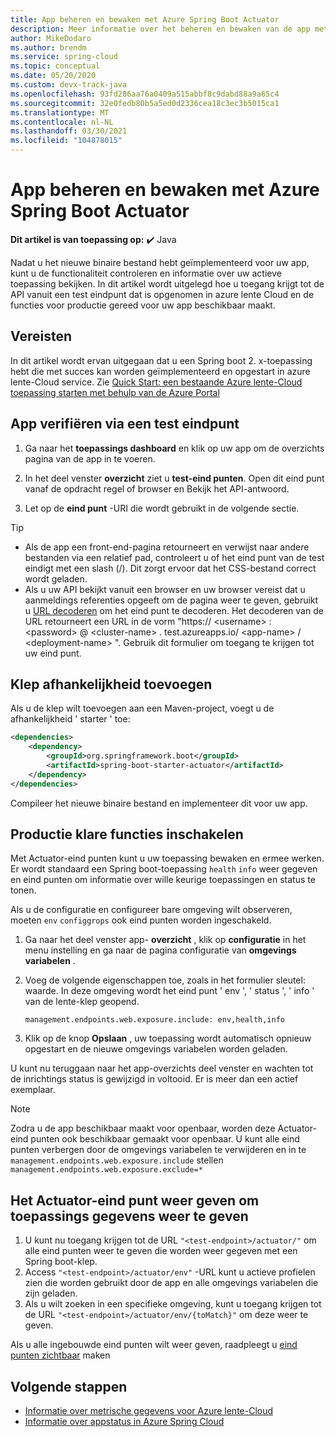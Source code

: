 ```yaml
---
title: App beheren en bewaken met Azure Spring Boot Actuator
description: Meer informatie over het beheren en bewaken van de app met een Spring boot-klep.
author: MikeDodaro
ms.author: brendm
ms.service: spring-cloud
ms.topic: conceptual
ms.date: 05/20/2020
ms.custom: devx-track-java
ms.openlocfilehash: 93fd286aa76a0409a515abbf8c9dabd88a9a65c4
ms.sourcegitcommit: 32e0fedb80b5a5ed0d2336cea18c3ec3b5015ca1
ms.translationtype: MT
ms.contentlocale: nl-NL
ms.lasthandoff: 03/30/2021
ms.locfileid: "104878015"
---
```

# <a name="manage-and-monitor-app-with-azure-spring-boot-actuator"></a>App beheren en bewaken met Azure Spring Boot Actuator

**Dit artikel is van toepassing op:** ✔️ Java

Nadat u het nieuwe binaire bestand hebt geïmplementeerd voor uw app, kunt u de functionaliteit controleren en informatie over uw actieve toepassing bekijken. In dit artikel wordt uitgelegd hoe u toegang krijgt tot de API vanuit een test eindpunt dat is opgenomen in azure lente Cloud en de functies voor productie gereed voor uw app beschikbaar maakt.

## <a name="prerequisites"></a>Vereisten
In dit artikel wordt ervan uitgegaan dat u een Spring boot 2. x-toepassing hebt die met succes kan worden geïmplementeerd en opgestart in azure lente-Cloud service.  Zie [Quick Start: een bestaande Azure lente-Cloud toepassing starten met behulp van de Azure Portal](spring-cloud-quickstart.md)

## <a name="verify-app-through-test-endpoint"></a>App verifiëren via een test eindpunt
1. Ga naar het **toepassings dashboard** en klik op uw app om de overzichts pagina van de app in te voeren.

1. In het deel venster **overzicht** ziet u **test-eind punten**.  Open dit eind punt vanaf de opdracht regel of browser en Bekijk het API-antwoord.

1. Let op de **eind punt** -URI die wordt gebruikt in de volgende sectie.

>[!TIP]
> * Als de app een front-end-pagina retourneert en verwijst naar andere bestanden via een relatief pad, controleert u of het eind punt van de test eindigt met een slash (/). Dit zorgt ervoor dat het CSS-bestand correct wordt geladen.
> * Als u uw API bekijkt vanuit een browser en uw browser vereist dat u aanmeldings referenties opgeeft om de pagina weer te geven, gebruikt u [URL decoderen](https://www.urldecoder.org/) om het eind punt te decoderen. Het decoderen van de URL retourneert een URL in de vorm "https:// \<username> : \<password> @ \<cluster-name> . test.azureapps.io/ \<app-name> / \<deployment-name> ".  Gebruik dit formulier om toegang te krijgen tot uw eind punt.

## <a name="add-actuator-dependency"></a>Klep afhankelijkheid toevoegen

Als u de klep wilt toevoegen aan een Maven-project, voegt u de afhankelijkheid ' starter ' toe:

```xml
<dependencies>
    <dependency>
        <groupId>org.springframework.boot</groupId>
        <artifactId>spring-boot-starter-actuator</artifactId>
    </dependency>
</dependencies>
```

Compileer het nieuwe binaire bestand en implementeer dit voor uw app.

## <a name="enable-production-ready-features"></a>Productie klare functies inschakelen
Met Actuator-eind punten kunt u uw toepassing bewaken en ermee werken. Er wordt standaard een Spring boot-toepassing `health` `info` weer gegeven en eind punten om informatie over wille keurige toepassingen en status te tonen.

Als u de configuratie en configureer bare omgeving wilt observeren, moeten `env` `configgrops` ook eind punten worden ingeschakeld.

1. Ga naar het deel venster app- **overzicht** , klik op **configuratie** in het menu instelling en ga naar de pagina configuratie van **omgevings variabelen** .
1. Voeg de volgende eigenschappen toe, zoals in het formulier sleutel: waarde. In deze omgeving wordt het eind punt ' env ', ' status ', ' info ' van de lente-klep geopend.

   ```
   management.endpoints.web.exposure.include: env,health,info
   ```
1. Klik op de knop **Opslaan** , uw toepassing wordt automatisch opnieuw opgestart en de nieuwe omgevings variabelen worden geladen.

U kunt nu teruggaan naar het app-overzichts deel venster en wachten tot de inrichtings status is gewijzigd in voltooid.  Er is meer dan een actief exemplaar.

> [!Note] 
> Zodra u de app beschikbaar maakt voor openbaar, worden deze Actuator-eind punten ook beschikbaar gemaakt voor openbaar. U kunt alle eind punten verbergen door de omgevings variabelen te verwijderen en in te `management.endpoints.web.exposure.include` stellen `management.endpoints.web.exposure.exclude=*`

## <a name="view-the-actuator-endpoint-to-view-application-information"></a>Het Actuator-eind punt weer geven om toepassings gegevens weer te geven
1. U kunt nu toegang krijgen tot de URL `"<test-endpoint>/actuator/"` om alle eind punten weer te geven die worden weer gegeven met een Spring boot-klep.
1. Access `"<test-endpoint>/actuator/env"` -URL kunt u actieve profielen zien die worden gebruikt door de app en alle omgevings variabelen die zijn geladen.
1. Als u wilt zoeken in een specifieke omgeving, kunt u toegang krijgen tot de URL  `"<test-endpoint>/actuator/env/{toMatch}"` om deze weer te geven.

Als u alle ingebouwde eind punten wilt weer geven, raadpleegt u [eind punten zichtbaar](https://docs.spring.io/spring-boot/docs/current/reference/html/production-ready-features.html#production-ready-endpoints-exposing-endpoints) maken

## <a name="next-steps"></a>Volgende stappen

* [Informatie over metrische gegevens voor Azure lente-Cloud](spring-cloud-concept-metrics.md)
* [Informatie over appstatus in Azure Spring Cloud](spring-cloud-concept-app-status.md)

